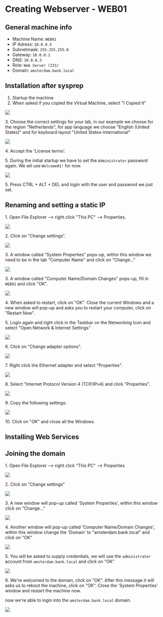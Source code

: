 # Creating Webserver - WEB01

## General machine info

* Machine Name: `WEB01`
* IP Adress: `10.0.0.5`
* Subnetmask: `255.255.255.0`
* Gateway: `10.0.0.1`
* DNS: `10.0.0.3`
* Role: `Web Server (IIS)`
* Domain: `amsterdam.bank.local`

## Installation after sysprep

1. Startup the machine
2. When asked if you copied the Virtual Machine, select "I Copied It"

![](<../../.gitbook/assets/afbeelding (103) (1) (4).png>)

3\. Choose the correct settings for your lab, in our example we choose for the region "Netherlands", for app language we choose "English (United States)" and for keyboard layout "United States-International"

![](<../../.gitbook/assets/afbeelding (1) (2) (2).png>)

4\. Accept the 'License terms'.

5\. During the initial startup we have to set the `Administrator` password again. We wil use `Welcome01!` for now.

![](<../../.gitbook/assets/afbeelding (113).png>)

5\. Press CTRL + ALT + DEL and login with the user and password we just set.

## Renaming and setting a static IP

1\. Open File Explorer --> right click "This PC" --> Properties.

![](<../../.gitbook/assets/afbeelding (29) (2).png>)

2\. Click on "Change settings".

![](<../../.gitbook/assets/afbeelding (99).png>)

3\. A window called "System Properties" pops-up, within this window we need to be in the tab "Computer Name" and click on "Change..."

![](<../../.gitbook/assets/afbeelding (55).png>)

3\. A window called "Computer Name/Domain Changes" pops-up, fill in `WEB01` and click "OK".

![](<../../.gitbook/assets/afbeelding (114).png>)

4\. When asked to restart, click on "OK". Close the current Windows and a new window will pop-up and asks you to restart your computer, click on "Restart Now".

5\. Login again and right click in the Taskbar on the Networking Icon and select "Open Network & Internet Settings"

![](<../../.gitbook/assets/afbeelding (109) (1) (1).png>)

6\. Click on "Change adapter options".

![](<../../.gitbook/assets/afbeelding (20) (1) (1) (1).png>)

7\. Right click the Ethernet adapter and select "Properties".

![](<../../.gitbook/assets/afbeelding (102) (1) (2).png>)

8\. Select "Internet Protocol Version 4 (TCP/IPv4) and click "Properties".

![](<../../.gitbook/assets/afbeelding (112).png>)

9\. Copy the following settings:

![](<../../.gitbook/assets/afbeelding (12).png>)

10\. Click on "OK" and close all the Windows.

## Installing Web Services



## Joining the domain

1\. Open File Explorer --> right click "This PC" --> Properties

![](<../../.gitbook/assets/afbeelding (4).png>)

2\. Click on "Change settings"

![](<../../.gitbook/assets/afbeelding (17).png>)

3\. A new window will pop-up called 'System Properties', within this window click on "Change..."

![](<../../.gitbook/assets/afbeelding (25).png>)

4\. Another window will pop-up called 'Computer Name/Domain Changes', within this window change the 'Domain' to "amsterdam.bank.local" and click on "OK"

![](<../../.gitbook/assets/afbeelding (26).png>)

5\. You will be asked to supply credentials, we will use the `administrator` account from `amsterdam.bank.local` and click on "OK"

![](<../../.gitbook/assets/afbeelding (9).png>)

6\. We're welcomed to the domain, click on "OK". After this message it will asks us to reboot the machine, click on "OK". Close the 'System Properties' window and restart the machine now.

now we're able to login into the `amsterdam.bank.local` domain.

![](<../../.gitbook/assets/afbeelding (19).png>)
